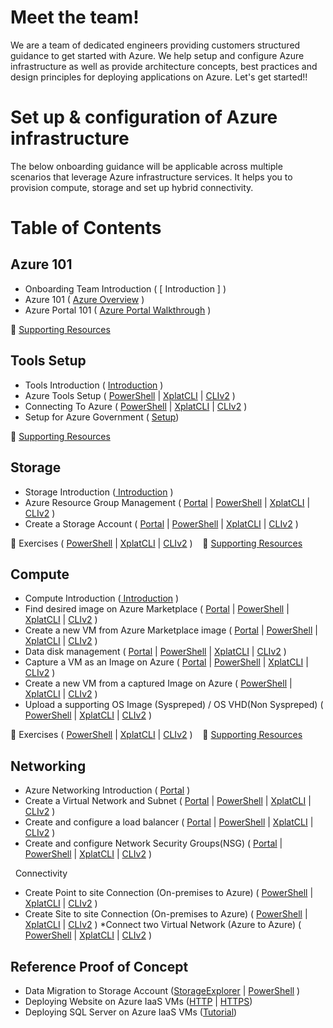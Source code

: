 # Meet the team!
We are a team of dedicated engineers providing customers structured guidance to get started with Azure. We help setup and configure Azure infrastructure as well as provide architecture concepts, best practices and design principles for deploying applications on Azure.  Let's get started!!

# Set up & configuration  of Azure infrastructure
The below onboarding guidance will be applicable across multiple scenarios that leverage Azure infrastructure services. It helps you to provision compute, storage and set up hybrid connectivity.

# Table of Contents

## Azure 101
* Onboarding Team Introduction ( [ Introduction ] )
* Azure 101 ( [Azure Overview](https://github.com/Azure/onboarding-guidance/blob/master/Portal/Azure101.md) )
* Azure Portal 101 ( [Azure Portal Walkthrough](https://github.com/Azure/onboarding-guidance/blob/master/Portal/PortalTour101.md) )

:memo: [Supporting Resources](https://github.com/Azure/onboarding-guidance/blob/master/SupportingResources/SR-Azure101.md)

## Tools Setup
* Tools Introduction ( [ Introduction](https://github.com/Azure/onboarding-guidance/blob/master/ServicesIntro/L1-ToolsIntro.md) )
* Azure Tools Setup ( [PowerShell](https://github.com/Azure/onboarding-guidance/blob/master/PowerShell/Setup/L2-AzurePowershellSetup.md) | [XplatCLI](https://github.com/Azure/onboarding-guidance/blob/master/XplatCLI/Setup/L1-XplatCLIWindowsSetup.md) | [CLIv2](https://github.com/Azure/onboarding-guidance/blob/master/CLIv2/Setup/L1-CLIv2WindowsSetup.md) )
* Connecting To Azure ( [PowerShell](https://github.com/Azure/onboarding-guidance/blob/master/PowerShell/Setup/L3-ConnectToAzure.md) | [XplatCLI](https://github.com/Azure/onboarding-guidance/blob/master/XplatCLI/Setup/L2-ConnectToAzure.md) | [CLIv2](https://github.com/Azure/onboarding-guidance/blob/master/CLIv2/Setup/L2-ConnectToAzure.md) )
* Setup for Azure Government ( [Setup](https://github.com/Azure/onboarding-guidance/blob/master/Azure-Government/Azure%20Government%20Setup.md))

:memo: [Supporting Resources](https://github.com/Azure/onboarding-guidance/blob/master/SupportingResources/SR-ToolsSetup.md)

## Storage
* Storage Introduction ([ Introduction](https://github.com/Azure/onboarding-guidance/blob/master/ServicesIntro/L1-StorageIntro.md) )
* Azure Resource Group Management ( [Portal](https://github.com/Azure/onboarding-guidance/blob/master/Portal/Storage/L2-Storage.md) | [PowerShell](https://github.com/Azure/onboarding-guidance/blob/master/PowerShell/Storage/L2-AzureRMResourceGroupMgmt.md) | [XplatCLI](https://github.com/Azure/onboarding-guidance/blob/master/XplatCLI/Storage/L2-AzureRMResourceGroupMgmt.md) | [CLIv2](https://github.com/Azure/onboarding-guidance/blob/master/CLIv2/Storage/L2-AzureRMResourceGroupMgmt.md) )
* Create a Storage Account ( [Portal](https://github.com/Azure/onboarding-guidance/blob/master/Portal/Storage/L3-Storage.md) | [PowerShell](https://github.com/Azure/onboarding-guidance/blob/master/PowerShell/Storage/L3-CreateStorageAccount.md) | [XplatCLI](https://github.com/Azure/onboarding-guidance/blob/master/XplatCLI/Storage/L3-CreateStorageAccount.md) | [CLIv2](https://github.com/Azure/onboarding-guidance/blob/master/CLIv2/Storage/L3-CreateStorageAccount.md) )

:memo: Exercises ( [PowerShell](https://github.com/Azure/onboarding-guidance/blob/master/PowerShell/Exercises/PowerShellDay1.ps1) | [XplatCLI](https://github.com/Azure/onboarding-guidance/blob/master/XplatCLI/Exercises/XplatDay1.md) | [CLIv2](https://github.com/Azure/onboarding-guidance/blob/master/CLIv2/Exercises/XplatDay1.md) ) &nbsp;&nbsp;&nbsp;:memo: [Supporting Resources](https://github.com/Azure/onboarding-guidance/blob/master/SupportingResources/SR-Storage.md)

##  Compute
* Compute Introduction ([ Introduction](https://github.com/Azure/onboarding-guidance/blob/master/ServicesIntro/L1-ComputeIntro.md) )
* Find desired image on Azure Marketplace ( [Portal](https://github.com/Azure/onboarding-guidance/blob/master/Portal/Compute/L2-Compute.md) | [PowerShell](https://github.com/Azure/onboarding-guidance/blob/master/PowerShell/Compute/L2-FindAPublishedImage.md) | [XplatCLI](https://github.com/Azure/onboarding-guidance/blob/master/XplatCLI/Compute/L2-FindAPublishedImage.md) | [CLIv2](https://github.com/Azure/onboarding-guidance/blob/master/CLIv2/Compute/L2-FindAPublishedImage.md) )
* Create a new VM from Azure Marketplace image ( [Portal](https://github.com/Azure/onboarding-guidance/blob/master/Portal/Compute/L3-Compute.md) | [PowerShell](https://github.com/Azure/onboarding-guidance/blob/master/PowerShell/Compute/L3-CreateVirtualMachineGI.md) | [XplatCLI](https://github.com/Azure/onboarding-guidance/blob/master/XplatCLI/Compute/L3-CreateVirtualMachineGI.md) | [CLIv2](https://github.com/Azure/onboarding-guidance/blob/master/CLIv2/Compute/L3-CreateVirtualMachineGI.md) )
* Data disk management ( [Portal](https://github.com/Azure/onboarding-guidance/blob/master/Portal/Compute/L4-Compute.md) | [PowerShell](https://github.com/Azure/onboarding-guidance/blob/master/PowerShell/Compute/L4-DataDiskMgmt.md) | [XplatCLI](https://github.com/Azure/onboarding-guidance/blob/master/XplatCLI/Compute/L4-DataDiskMgmt.md) | [CLIv2](https://github.com/Azure/onboarding-guidance/blob/master/CLIv2/Compute/L4-DataDiskMgmt.md) )
* Capture a VM as an Image on Azure ( [Portal](https://github.com/Azure/onboarding-guidance/blob/master/Portal/Compute/L5-Compute.md) | [PowerShell](https://github.com/Azure/onboarding-guidance/blob/master/PowerShell/Compute/L5-CaptureWindowsVMImage.md) | [XplatCLI](https://github.com/Azure/onboarding-guidance/blob/master/XplatCLI/Compute/L5-CaptureLinuxVMImage.md) | [CLIv2](https://github.com/Azure/onboarding-guidance/blob/master/CLIv2/Compute/L5-CaptureLinuxVMImage.md) )
* Create a new VM from a captured Image on Azure (  [PowerShell](https://github.com/Azure/onboarding-guidance/blob/master/PowerShell/Compute/L6-DeployCapturedVM.md) | [XplatCLI](https://github.com/Azure/onboarding-guidance/blob/master/XplatCLI/Compute/L6-DeployCapturedLinuxVM.md) | [CLIv2](https://github.com/Azure/onboarding-guidance/blob/master/CLIv2/Compute/L6-DeployCapturedLinuxVM.md) )
* Upload a supporting OS Image (Syspreped) / OS VHD(Non Syspreped) (  [PowerShell](https://github.com/Azure/onboarding-guidance/blob/master/PowerShell/Compute/L7-UploadedVMfromOnpremise.md) | [XplatCLI](https://github.com/Azure/onboarding-guidance/blob/master/XplatCLI/Compute/L7-UploadedVMfromOnpremise.md) | [CLIv2](https://github.com/Azure/onboarding-guidance/blob/master/CLIv2/Compute/L7-UploadedVMfromOnpremise.md) )

:memo: Exercises ( [PowerShell](https://github.com/Azure/onboarding-guidance/blob/master/PowerShell/Exercises/PowerShellDay2.ps1) | [XplatCLI](https://github.com/Azure/onboarding-guidance/blob/master/XplatCLI/Exercises/XplatDay2.md) | [CLIv2](https://github.com/Azure/onboarding-guidance/blob/master/CLIv2/Exercises/XplatDay2.md) ) &nbsp;&nbsp;&nbsp;:memo: [Supporting Resources](https://github.com/Azure/onboarding-guidance/blob/master/SupportingResources/SR-Compute.md)

##  Networking
* Azure Networking Introduction ( [Portal](https://github.com/Azure/onboarding-guidance/blob/master/ServicesIntro/L1-NetworkingIntro.md) )
* Create a Virtual Network and Subnet ( [Portal](https://github.com/Azure/onboarding-guidance/blob/master/Portal/Networking/L2-Networking.md) | [PowerShell](https://github.com/Azure/onboarding-guidance/blob/master/PowerShell/Networking/L2-CreateVirtualNetwork.md) | [XplatCLI](https://github.com/Azure/onboarding-guidance/blob/master/XplatCLI/Network/L2-CreateVirtualNetwork.md) | [CLIv2](https://github.com/Azure/onboarding-guidance/blob/master/CLIv2/Network/L2-CreateVirtualNetwork.md) )
* Create and configure a load balancer ( [Portal](https://github.com/Azure/onboarding-guidance/blob/master/Portal/Networking/L3-Networking.md) | [PowerShell](https://github.com/Azure/onboarding-guidance/blob/master/PowerShell/Networking/L3-CreateLoadBalancer.md) | [XplatCLI](https://github.com/Azure/onboarding-guidance/blob/master/XplatCLI/Network/L3-CreateLoadBalancer.md) | [CLIv2](https://github.com/Azure/onboarding-guidance/blob/master/CLIv2/Network/L3-CreateLoadBalancer.md) )
* Create and configure Network Security Groups(NSG) ( [Portal](https://github.com/Azure/onboarding-guidance/blob/master/Portal/Networking/L4-Networking.md) | [PowerShell](https://github.com/Azure/onboarding-guidance/blob/master/PowerShell/Networking/L4-CreateNSG.md) | [XplatCLI](https://github.com/Azure/onboarding-guidance/blob/master/XplatCLI/Network/L4-CreateNSG.md) | [CLIv2](https://github.com/Azure/onboarding-guidance/blob/master/CLIv2/Network/L4-CreateNSG.md) )

&nbsp;  Connectivity
* Create Point to site Connection (On-premises to Azure) ( [PowerShell](https://github.com/Azure/onboarding-guidance/blob/master/PowerShell/Networking/L5-Point2Site.md) | [XplatCLI](https://github.com/Azure/onboarding-guidance/blob/master/XplatCLI/Network/L5-Point2Site.md) | [CLIv2](https://github.com/Azure/onboarding-guidance/blob/master/CLIv2/Network/L5-Point2Site.md) )
* Create Site to site Connection (On-premises to Azure) (  [PowerShell](https://github.com/Azure/onboarding-guidance/blob/master/PowerShell/Networking/L6-Site2SiteAuzreonPremise.md) | [XplatCLI](https://github.com/Azure/onboarding-guidance/blob/master/XplatCLI/Network/L6-Site2SiteAuzreonPremise.md) | [CLIv2](https://github.com/Azure/onboarding-guidance/blob/master/CLIv2/Network/L6-Site2SiteAuzreonPremise.md) )
*Connect two Virtual Network (Azure to Azure) (  [PowerShell](https://github.com/Azure/onboarding-guidance/blob/master/PowerShell/Networking/L7-Site2Site2Vnets.md) | [XplatCLI](https://github.com/Azure/onboarding-guidance/blob/master/XplatCLI/Network/L7-Site2Site2Vnets.md) | [CLIv2](https://github.com/Azure/onboarding-guidance/blob/master/CLIv2/Network/L7-Site2Site2Vnets.md) )

## Reference Proof of Concept
* Data Migration to Storage Account ([StorageExplorer](https://github.com/Azure/onboarding-guidance/blob/master/PowerShell/Exercises/PowerShellStorageDemo.ps1) | [PowerShell](https://github.com/Azure/onboarding-guidance/blob/master/PowerShell/Exercises/PowerShellStorageDemo.ps1) )
* Deploying Website on Azure IaaS VMs ([HTTP](https://github.com/Azure/onboarding-guidance/blob/master/Scenarios/POC%20Scenario-HTTP.md) | [HTTPS](https://github.com/Azure/onboarding-guidance/blob/master/Scenarios/POC%20Scenario-HTTPS.md))
* Deploying SQL Server on Azure IaaS VMs ([Tutorial](https://github.com/Azure/onboarding-guidance/blob/master/Scenarios/SQL%20Server%20on%20IaaS%20VMs.md)) 
